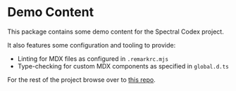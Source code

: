 # Demo Content

This package contains some demo content for the Spectral Codex project. 

It also features some configuration and tooling to provide:

- Linting for MDX files as configured in `.remarkrc.mjs`
- Type-checking for custom MDX components as specified in `global.d.ts`

For the rest of the project browse over to [this repo](https://github.com/xsynaptic/spectralcodex).
